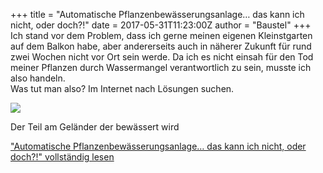 +++
title = "Automatische Pflanzenbewässerungsanlage… das kann ich nicht, oder doch?!"
date = 2017-05-31T11:23:00Z
author = "Baustel"
+++
Ich stand vor dem Problem, dass ich gerne meinen eigenen Kleinstgarten
auf dem Balkon habe, aber andererseits auch in näherer Zukunft für rund
zwei Wochen nicht vor Ort sein werde. Da ich es nicht einsah für den Tod
meiner Pflanzen durch Wassermangel verantwortlich zu sein, musste ich
also handeln.  
Was tut man also? Im Internet nach Lösungen suchen.  
  

<div class="serendipity_imageComment_center" style="width: 600px">

<div class="serendipity_imageComment_img">

[![](https://flipdot.org/blog/uploads/IMG_8202.serendipityThumb.jpg)](https://flipdot.org/blog/uploads/IMG_8202.jpg)

</div>

<div class="serendipity_imageComment_txt">

Der Teil am Geländer der bewässert wird

</div>

</div>

  
  
  
  
["Automatische Pflanzenbewässerungsanlage… das kann ich nicht, oder
doch?\!" vollständig
lesen](https://flipdot.org/blog/archives/378-Automatische-Pflanzenbewaesserungsanlage-das-kann-ich-nicht,-oder-doch!.html#extended)
